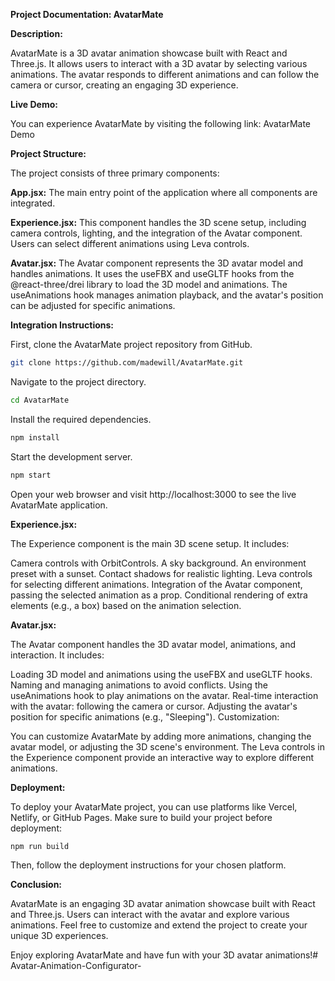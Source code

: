 **Project Documentation: AvatarMate**

**Description:**

AvatarMate is a 3D avatar animation showcase built with React and Three.js. It allows users to interact with a 3D avatar by selecting various animations. The avatar responds to different animations and can follow the camera or cursor, creating an engaging 3D experience.

**Live Demo:**

You can experience AvatarMate by visiting the following link: AvatarMate Demo

**Project Structure:**

The project consists of three primary components:

**App.jsx:** The main entry point of the application where all components are integrated.

**Experience.jsx:** This component handles the 3D scene setup, including camera controls, lighting, and the integration of the Avatar component. Users can select different animations using Leva controls.

**Avatar.jsx:** The Avatar component represents the 3D avatar model and handles animations. It uses the useFBX and useGLTF hooks from the @react-three/drei library to load the 3D model and animations. The useAnimations hook manages animation playback, and the avatar's position can be adjusted for specific animations.

**Integration Instructions:**

First, clone the AvatarMate project repository from GitHub.

```bash
git clone https://github.com/madewill/AvatarMate.git

```
Navigate to the project directory.


```bash
cd AvatarMate
```

Install the required dependencies.

```bash
npm install
```
Start the development server.

```bash
npm start
```

Open your web browser and visit http://localhost:3000 to see the live AvatarMate application.

**Experience.jsx:**

The Experience component is the main 3D scene setup. It includes:

Camera controls with OrbitControls.
A sky background.
An environment preset with a sunset.
Contact shadows for realistic lighting.
Leva controls for selecting different animations.
Integration of the Avatar component, passing the selected animation as a prop.
Conditional rendering of extra elements (e.g., a box) based on the animation selection.

**Avatar.jsx:**

The Avatar component handles the 3D avatar model, animations, and interaction. It includes:

Loading 3D model and animations using the useFBX and useGLTF hooks.
Naming and managing animations to avoid conflicts.
Using the useAnimations hook to play animations on the avatar.
Real-time interaction with the avatar: following the camera or cursor.
Adjusting the avatar's position for specific animations (e.g., "Sleeping").
Customization:

You can customize AvatarMate by adding more animations, changing the avatar model, or adjusting the 3D scene's environment. The Leva controls in the Experience component provide an interactive way to explore different animations.

**Deployment:**

To deploy your AvatarMate project, you can use platforms like Vercel, Netlify, or GitHub Pages. Make sure to build your project before deployment:

```bash
npm run build
```

Then, follow the deployment instructions for your chosen platform.

**Conclusion:**

AvatarMate is an engaging 3D avatar animation showcase built with React and Three.js. Users can interact with the avatar and explore various animations. Feel free to customize and extend the project to create your unique 3D experiences.

Enjoy exploring AvatarMate and have fun with your 3D avatar animations!#   A v a t a r - A n i m a t i o n - C o n f i g u r a t o r -  
 